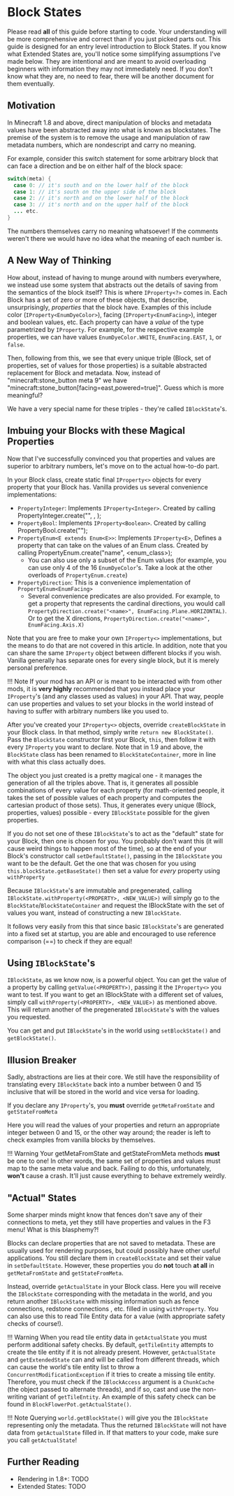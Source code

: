 Block States
============

Please read **all** of this guide before starting to code. Your understanding will be more comprehensive and correct than if you just picked parts out.
This guide is designed for an entry level introduction to Block States. If you know what Extended States are, you'll notice some simplifying assumptions I've made below. They are intentional and are meant to avoid overloading beginners with information they may not immediately need. If you don't know what they are, no need to fear, there will be another document for them eventually.

Motivation
----------

In Minecraft 1.8 and above, direct manipulation of blocks and metadata values have been abstracted away into what is known as blockstates.
The premise of the system is to remove the usage and manipulation of raw metadata numbers, which are nondescript and carry no meaning.

For example, consider this switch statement for some arbitrary block that can face a direction and be on either half of the block space:

```Java
switch(meta) {
  case 0: // it's south and on the lower half of the block
  case 1: // it's south on the upper side of the block
  case 2: // it's north and on the lower half of the block
  case 3: // it's north and on the upper half of the block
  ... etc.
}
```

The numbers themselves carry no meaning whatsoever! If the comments weren't there we would have no idea what the meaning of each number is.

A New Way of Thinking
---------------------

How about, instead of having to munge around with numbers everywhere, we instead use some system that abstracts out the details of saving from the semantics of the block itself?
This is where `IProperty<?>` comes in. Each Block has a set of zero or more of these objects, that describe, unsurprisingly, *properties* that the block have. Examples of this include color (`IProperty<EnumDyeColor>`), facing (`IProperty<EnumFacing>`), integer and boolean values, etc. Each property can have a *value* of the type parametrized by `IProperty`. For example, for the respective example properties, we can have values `EnumDyeColor.WHITE`, `EnumFacing.EAST`, `1`, or `false`.

Then, following from this, we see that every unique triple (Block, set of properties, set of values for those properties) is a suitable abstracted replacement for Block and metadata. Now, instead of "minecraft:stone_button meta 9" we have "minecraft:stone_button[facing=east,powered=true]". Guess which is more meaningful?

We have a very special name for these triples - they're called `IBlockState`'s.

Imbuing your Blocks with these Magical Properties
-------------------------------------------------

Now that I've successfully convinced you that properties and values are superior to arbitrary numbers, let's move on to the actual how-to-do part.

In your Block class, create static final `IProperty<>` objects for every property that your Block has. Vanilla provides us several convenience implementations:
  
  * `PropertyInteger`: Implements `IProperty<Integer>`. Created by calling PropertyInteger.create("<name>", <min>, <max>);
  * `PropertyBool`: Implements `IProperty<Boolean>`. Created by calling PropertyBool.create("<name>");
  * `PropertyEnum<E extends Enum<E>>`: Implements `IProperty<E>`, Defines a property that can take on the values of an Enum class. Created by calling PropertyEnum.create("name", <enum_class>);
    * You can also use only a subset of the Enum values (for example, you can use only 4 of the 16 `EnumDyeColor`'s. Take a look at the other overloads of `PropertyEnum.create`)
  * `PropertyDirection`: This is a convenience implementation of `PropertyEnum<EnumFacing>`
    * Several convenience predicates are also provided. For example, to get a property that represents the cardinal directions, you would call `PropertyDirection.create("<name>", EnumFacing.Plane.HORIZONTAL)`. Or to get the X directions, `PropertyDirection.create("<name>", EnumFacing.Axis.X)`

Note that you are free to make your own `IProperty<>` implementations, but the means to do that are not covered in this article.
In addition, note that you can share the same `IProperty` object between different blocks if you wish. Vanilla generally has separate ones for every single block, but it is merely personal preference.

!!! Note 
    If your mod has an API or is meant to be interacted with from other mods, it is **very highly** recommended that you instead place your `IProperty`'s (and any classes used as values) in your API. That way, people can use properties and values to set your blocks in the world instead of having to suffer with arbitrary numbers like you used to.

After you've created your `IProperty<>` objects, override `createBlockState` in your Block class. In that method, simply write `return new BlockState()`. Pass the `BlockState` constructor first your Block, `this`, then follow it with every `IProperty` you want to declare. Note that in 1.9 and above, the `BlockState` class has been renamed to `BlockStateContainer`, more in line with what this class actually does.

The object you just created is a pretty magical one - it manages the generation of all the triples above. That is, it generates all possible combinations of every value for each property (for math-oriented people, it takes the set of possible values of each property and computes the cartesian product of those sets). Thus, it generates every unique (Block, properties, values) possible - every `IBlockState` possible for the given properties.

If you do not set one of these `IBlockState`'s to act as the "default" state for your Block, then one is chosen for you. You probably don't want this (it will cause weird things to happen most of the time), so at the end of your Block's constructor call `setDefaultState()`, passing in the `IBlockState` you want to be the default. Get the one that was chosen for you using `this.blockState.getBaseState()` then set a value for *every* property using `withProperty`

Because `IBlockState`'s are immutable and pregenerated, calling `IBlockState.withProperty(<PROPERTY>, <NEW_VALUE>)` will simply go to the `BlockState`/`BlockStateContainer` and request the IBlockState with the set of values you want, instead of constructing a new `IBlockState`.

It follows very easily from this that since basic `IBlockState`'s are generated into a fixed set at startup, you are able and encouraged to use reference comparison (==) to check if they are equal!


Using `IBlockState`'s
---------------------

`IBlockState`, as we know now, is a powerful object. You can get the value of a property by calling `getValue(<PROPERTY>)`, passing it the `IProperty<>` you want to test.
If you want to get an IBlockState with a different set of values, simply call `withProperty(<PROPERTY>, <NEW_VALUE>)` as mentioned above. This will return another of the pregenerated `IBlockState`'s with the values you requested.

You can get and put `IBlockState`'s in the world using `setBlockState()` and `getBlockState()`.


Illusion Breaker
----------------

Sadly, abstractions are lies at their core. We still have the responsibility of translating every `IBlockState` back into a number between 0 and 15 inclusive that will be stored in the world and vice versa for loading.

If you declare any `IProperty`'s, you **must** override `getMetaFromState` and `getStateFromMeta`

Here you will read the values of your properties and return an appropriate integer between 0 and 15, or the other way around; the reader is left to check examples from vanilla blocks by themselves.

!!! Warning
    Your getMetaFromState and getStateFromMeta methods **must** be one to one! In other words, the same set of properties and values must map to the same meta value and back. Failing to do this, unfortunately, **won't** cause a crash. It'll just cause everything to behave extremely weirdly.


"Actual" States
-------------

Some sharper minds might know that fences don't save any of their connections to meta, yet they still have properties and values in the F3 menu! What is this blasphemy?!

Blocks can declare properties that are not saved to metadata. These are usually used for rendering purposes, but could possibly have other useful applications.
You still declare them in `createBlockState` and set their value in `setDefaultState`. However, these properties you do **not** touch **at all** in `getMetaFromState` and `getStateFromMeta`.

Instead, override `getActualState` in your Block class. Here you will receive the `IBlockState` corresponding with the metadata in the world, and you return another `IBlockState` with missing information such as fence connections, redstone connections , etc. filled in using `withProperty`. You can also use this to read Tile Entity data for a value (with appropriate safety checks of course!).

!!! Warning
    When you read tile entity data in `getActualState` you must perform additional safety checks. By default, `getTileEntity` attempts to create the tile entity if it is not already present. However, `getActualState` and `getExtendedState` can and will be called from different threads, which can cause the world's tile entity list to throw a `ConcurrentModificationException` if it tries to create a missing tile entity. Therefore, you must check if the `IBlockAccess` argument is a `ChunkCache` (the object passed to alternate threads), and if so, cast and use the non-writing variant of `getTileEntity`. An example of this safety check can be found in `BlockFlowerPot.getActualState()`.

!!! Note
    Querying `world.getBlockState()` will give you the `IBlockState` representing only the metadata. Thus the returned `IBlockState` will not have data from `getActualState` filled in. If that matters to your code, make sure you call `getActualState`!

Further Reading
---------------

  * Rendering in 1.8+: TODO
  * Extended States: TODO
